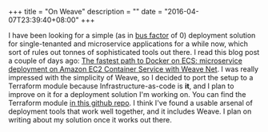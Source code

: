 +++
title = "On Weave"
description = ""
date = "2016-04-07T23:39:40+08:00"
+++

I have been looking for a simple (as in [bus factor](https://en.wikipedia.org/wiki/Bus_factor) of 0) deployment solution for single-tenanted and microservice applications for a while now, which sort of rules out tonnes of sophisticated tools out there. I read this blog post a couple of days ago: [The fastest path to Docker on ECS: microservice deployment on Amazon EC2 Container Service with Weave Net](https://www.weave.works/guides/service-discovery-and-load-balancing-with-weave-on-amazon-ecs-2/).  I was really impressed with the simplicity of Weave, so I decided to port the setup to a Terraform module because Infrastructure-as-code is **it**,  and I plan to improve on it for a deployment solution I'm working on. You can find the Terraform module [in this github repo]( https://github.com/shuaibiyy/ecs-weave-terraform-microservice-demo). I think I've found a usable arsenal of deployment tools that work well together, and it includes Weave.  I plan on writing about my solution once it works out there.